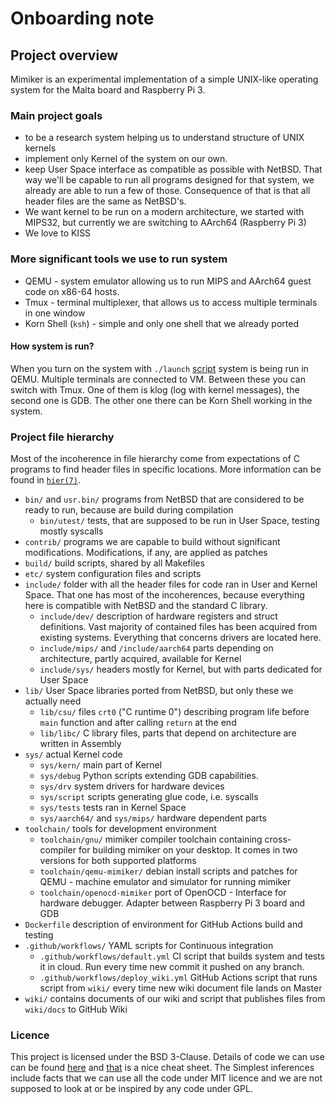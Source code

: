 # Onboarding note

## Project overview

Mimiker is an experimental implementation of a simple UNIX-like operating
system for the Malta board and Raspberry Pi 3.

### Main project goals

* to be a research system helping us to understand structure of UNIX kernels
* implement only Kernel of the system on our own.
* keep User Space interface as compatible as possible with
  NetBSD. That way we'll be capable to run all programs designed for that
  system, we already are able to run a few of those. Consequence of that
  is that all header files are the same as NetBSD's.
* We want kernel to be run on a modern architecture, we started with MIPS32,
  but currently we are switching to AArch64 (Raspberry Pi 3)
* We love to KISS

### More significant tools we use to run system

* QEMU - system emulator allowing us to run MIPS and AArch64 guest code
  on x86-64 hosts.
* Tmux - terminal multiplexer, that allows us to access multiple terminals in
  one window
* Korn Shell (`ksh`) - simple and only one shell that we already ported

#### How system is run?

When you turn on the system with `./launch` [script][1] system is being run in QEMU.
Multiple terminals are connected to VM. Between these you can switch with Tmux.
One of them is klog (log with kernel messages), the second one is GDB.
The other one there can be Korn Shell working in the system.

### Project file hierarchy

Most of the incoherence in file hierarchy come from expectations of C
programs to find header files in specific locations.
More information can be found in [`hier(7)`][2].

* `bin/` and `usr.bin/` programs from NetBSD that are
  considered to be ready to run, because are build during compilation
  * `bin/utest/` tests, that are supposed to be run in User Space,
    testing mostly syscalls
* `contrib/` programs we are capable to build without significant modifications.
  Modifications, if any, are applied as patches
* `build/` build scripts, shared by all Makefiles
* `etc/` system configuration files and scripts
* `include/` folder with all the header files for code ran in User and Kernel
  Space. That one has most of the incoherences, because
  everything here is compatible with NetBSD and the standard C library.
  * `include/dev/` description of hardware registers and struct definitions.
  Vast majority of contained files has been acquired from existing systems.
  Everything that concerns drivers are located here.
  * `include/mips/` and `/include/aarch64` parts depending on architecture,
    partly acquired, available for Kernel
  * `include/sys/` headers mostly for Kernel, but with parts dedicated for
    User Space
* `lib/` User Space libraries ported from NetBSD, but only these we actually need
  * `lib/csu/` files `crt0` ("C runtime 0") describing program life before
  `main` function and after calling `return` at the end
  * `lib/libc/` C library files, parts that depend on architecture are written
    in Assembly
* `sys/` actual Kernel code
  * `sys/kern/` main part of Kernel
  * `sys/debug` Python scripts extending GDB capabilities.
  * `sys/drv` system drivers for hardware devices
  * `sys/script` scripts generating glue code, i.e. syscalls
  * `sys/tests` tests ran in Kernel Space
  * `sys/aarch64/` and `sys/mips/` hardware dependent parts
* `toolchain/` tools for development environment
  * `toolchain/gnu/` mimiker compiler toolchain containing
    cross-compiler for building mimiker on your desktop.
    It comes in two versions for both supported platforms
  * `toolchain/qemu-mimiker/` debian install scripts and patches for QEMU -
    machine emulator and simulator for running mimiker
  * `toolchain/openocd-mimiker` port of OpenOCD -
    Interface for hardware debugger. Adapter between Raspberry Pi 3 board and GDB
* `Dockerfile` description of environment for GitHub Actions build and testing
* `.github/workflows/` YAML scripts for Continuous integration
  * `.github/workflows/default.yml` CI script that builds system and
    tests it in cloud. Run every time new commit it pushed on any branch.
  * `.github/workflows/deploy_wiki.yml` GitHub Actions script that runs
    script from `wiki/` every time new wiki document file lands on Master
* `wiki/` contains documents of our wiki and script
  that publishes files from `wiki/docs` to GitHub Wiki

### Licence

This project is licensed under the BSD 3-Clause. Details of code we can
use can be found [here][3] and [that][4] is a nice cheat sheet.
The Simplest inferences include facts that we can use all the code under MIT
licence and we are not supposed to look at or be inspired by any code
under GPL.

[1]: https://github.com/cahirwpz/mimiker#readme
[2]: https://man.netbsd.org/hier.7
[3]: https://en.wikipedia.org/wiki/License_compatibility
[4]: https://en.wikipedia.org/wiki/License_compatibility#/media/File:Floss-license-slide-image.svg
